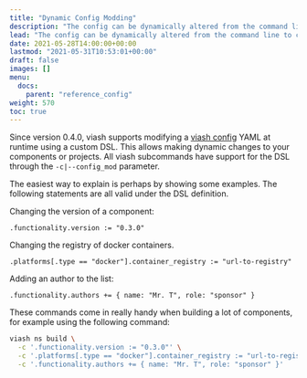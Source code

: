 ```yaml
---
title: "Dynamic Config Modding"
description: "The config can be dynamically altered from the command line to change the component's behaviour during the build-stage."
lead: "The config can be dynamically altered from the command line to change the component's behaviour during the build-stage."
date: 2021-05-28T14:00:00+00:00
lastmod: "2021-05-31T10:53:01+00:00"
draft: false
images: []
menu:
  docs:
    parent: "reference_config"
weight: 570
toc: true
---
```




Since version 0.4.0, viash supports modifying a [viash
config](/docs/reference_config/config/) YAML at runtime using a custom
DSL. This allows making dynamic changes to your components or projects.
All viash subcommands have support for the DSL through the
`-c|--config_mod` parameter.

The easiest way to explain is perhaps by showing some examples. The
following statements are all valid under the DSL definition.

Changing the version of a component:

    .functionality.version := "0.3.0"

Changing the registry of docker containers.

    .platforms[.type == "docker"].container_registry := "url-to-registry"

Adding an author to the list:

    .functionality.authors += { name: "Mr. T", role: "sponsor" }

These commands come in really handy when building a lot of components,
for example using the following command:

``` bash
viash ns build \
  -c '.functionality.version := "0.3.0"' \
  -c '.platforms[.type == "docker"].container_registry := "url-to-registry"' \
  -c '.functionality.authors += { name: "Mr. T", role: "sponsor" }'
```
